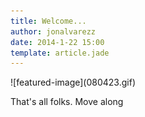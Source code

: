 ```yaml
---
title: Welcome...
author: jonalvarezz
date: 2014-1-22 15:00
template: article.jade
---
```


<p class="text-center">
  ![featured-image](080423.gif)
</p>

That's all folks. Move along
